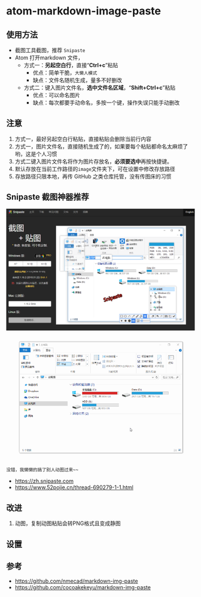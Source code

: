 # atom-markdown-image-paste

## 使用方法

* 截图工具截图，推荐 `Snipaste`
* Atom 打开markdown 文件，
  - 方式一：**另起空白行**，直接“**Ctrl+c**”粘贴
    - 优点：简单干脆，`大懒人模式`
    - 缺点：文件名随机生成，量多不好删改
  - 方式二：键入图片文件名，**选中文件名区域**，“**Shift+Ctrl+c**”粘贴
    - 优点：可以命名图片
    - 缺点：每次都要手动命名，多按一个键，操作失误只能手动删改




## 注意

1. 方式一，最好另起空白行粘贴，直接粘贴会删除当前行内容
2. 方式一，图片文件名，直接随机生成了的，如果要每个粘贴都命名太麻烦了哟，这是个人习惯
3. 方式二键入图片文件名将作为图片存放名，**必须要选中**再按快捷键。
3. 默认存放在当前工作路径的`image`文件夹下，可在设置中修改存放路径
4. 存放路径只限本地，再传 GitHub 之类仓库托管，没有传图床的习惯


## Snipaste 截图神器推荐

![1561429590195.png](image/1561429590195.png)

![1561429523195.jpg](image/1561429523195.jpg)

`没错，我懒懒的搞了别人动图过来~~`

- <https://zh.snipaste.com>
- <https://www.52pojie.cn/thread-690279-1-1.html>


## 改进

1. 动图，复制动图粘贴会转PNG格式且变成静图

## 设置

## 参考

- <https://github.com/nmecad/markdown-img-paste>
- <https://github.com/cocoakekeyu/markdown-img-paste>
